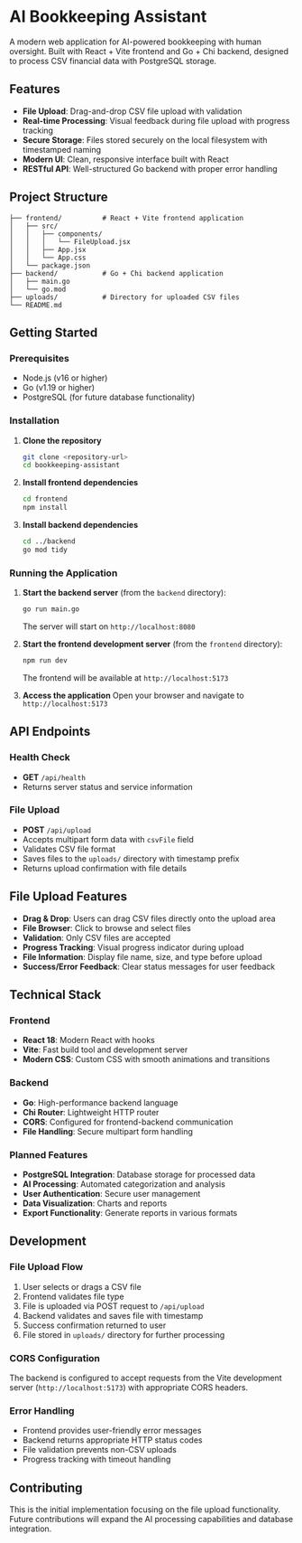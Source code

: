 # AI Bookkeeping Assistant

A modern web application for AI-powered bookkeeping with human oversight. Built with React + Vite frontend and Go + Chi backend, designed to process CSV financial data with PostgreSQL storage.

## Features

- **File Upload**: Drag-and-drop CSV file upload with validation
- **Real-time Processing**: Visual feedback during file upload with progress tracking
- **Secure Storage**: Files stored securely on the local filesystem with timestamped naming
- **Modern UI**: Clean, responsive interface built with React
- **RESTful API**: Well-structured Go backend with proper error handling

## Project Structure

```
├── frontend/          # React + Vite frontend application
│   ├── src/
│   │   ├── components/
│   │   │   └── FileUpload.jsx
│   │   ├── App.jsx
│   │   └── App.css
│   └── package.json
├── backend/           # Go + Chi backend application
│   ├── main.go
│   └── go.mod
├── uploads/           # Directory for uploaded CSV files
└── README.md
```

## Getting Started

### Prerequisites

- Node.js (v16 or higher)
- Go (v1.19 or higher)
- PostgreSQL (for future database functionality)

### Installation

1. **Clone the repository**
   ```bash
   git clone <repository-url>
   cd bookkeeping-assistant
   ```

2. **Install frontend dependencies**
   ```bash
   cd frontend
   npm install
   ```

3. **Install backend dependencies**
   ```bash
   cd ../backend
   go mod tidy
   ```

### Running the Application

1. **Start the backend server** (from the `backend` directory):
   ```bash
   go run main.go
   ```
   The server will start on `http://localhost:8080`

2. **Start the frontend development server** (from the `frontend` directory):
   ```bash
   npm run dev
   ```
   The frontend will be available at `http://localhost:5173`

3. **Access the application**
   Open your browser and navigate to `http://localhost:5173`

## API Endpoints

### Health Check
- **GET** `/api/health`
- Returns server status and service information

### File Upload
- **POST** `/api/upload`
- Accepts multipart form data with `csvFile` field
- Validates CSV file format
- Saves files to the `uploads/` directory with timestamp prefix
- Returns upload confirmation with file details

## File Upload Features

- **Drag & Drop**: Users can drag CSV files directly onto the upload area
- **File Browser**: Click to browse and select files
- **Validation**: Only CSV files are accepted
- **Progress Tracking**: Visual progress indicator during upload
- **File Information**: Display file name, size, and type before upload
- **Success/Error Feedback**: Clear status messages for user feedback

## Technical Stack

### Frontend
- **React 18**: Modern React with hooks
- **Vite**: Fast build tool and development server
- **Modern CSS**: Custom CSS with smooth animations and transitions

### Backend
- **Go**: High-performance backend language
- **Chi Router**: Lightweight HTTP router
- **CORS**: Configured for frontend-backend communication
- **File Handling**: Secure multipart form handling

### Planned Features
- **PostgreSQL Integration**: Database storage for processed data
- **AI Processing**: Automated categorization and analysis
- **User Authentication**: Secure user management
- **Data Visualization**: Charts and reports
- **Export Functionality**: Generate reports in various formats

## Development

### File Upload Flow

1. User selects or drags a CSV file
2. Frontend validates file type
3. File is uploaded via POST request to `/api/upload`
4. Backend validates and saves file with timestamp
5. Success confirmation returned to user
6. File stored in `uploads/` directory for further processing

### CORS Configuration

The backend is configured to accept requests from the Vite development server (`http://localhost:5173`) with appropriate CORS headers.

### Error Handling

- Frontend provides user-friendly error messages
- Backend returns appropriate HTTP status codes
- File validation prevents non-CSV uploads
- Progress tracking with timeout handling

## Contributing

This is the initial implementation focusing on the file upload functionality. Future contributions will expand the AI processing capabilities and database integration.
